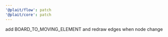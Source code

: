 ```yaml
---
'@plait/flow': patch
'@plait/core': patch
---
```


add BOARD_TO_MOVING_ELEMENT and redraw edges when node change
